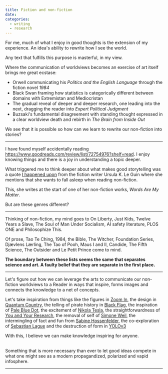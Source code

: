 ```yaml
---
title: Fiction and non-fiction
date: 
categories:
  - writing
  - research
---
```

For me, much of what I enjoy in good thoughts is the extension of my experience. An idea's ability to rewrite how I see the world.

Any text that fulfills this purpose is masterful, in my view.

Where the communication of worldviews becomes an exercise of art itself brings me great ecstase:
- Orwell communicating his *Politics and the English Language* through the fiction novel *1984*
- Black Swan framing how statistics is categorically different between domains with Extremistan and Mediocristan
- The gradual reveal of deeper and deeper research, one leading into the next, dragging the reader into *Expert Political Judgment*
- Buzsaki's fundamental disagreement with standing thought expressed in a clear worldview death and rebirth in *The Brain from Inside Out*

We see that it is possible so how can we learn to rewrite our non-fiction into stories?

---

I have found myself accidentally reading https://www.goodreads.com/review/list/72754976?shelf=read. I enjoy knowing things and there is a joy in understanding a topic deeper. 

What triggered me to think deeper about what makes good storytelling was a quote [I happened upon](https://tinhouse.com/podcast/ursula-k-le-guin-words-are-my-matter/) from the fiction writer Ursula K. Le Guin where she mentions that she wants to fall asleep when reading non-fiction.

This, she writes at the start of one of her non-fiction works, *Words Are My Matter*.

But are these genres different?

---

Thinking of non-fiction, my mind goes to On Liberty, Just Kids, Twelve Years a Slave, The Soul of Man Under Socialism, AI safety literature, PLOS ONE and Philosophize This.

Of prose, Tao Te Ching, 1984, the Bible, The Witcher, Foundation Series, Djævlens Lærling, The Tao of Pooh, Maus I and II, Candide, The Fifth Science, The Outsider and Le Petit Prince come to mind.

**The boundary between these lists seems the same that separates science and art. A faulty belief that they are separate in the first place.**

---

Let's figure out how we can leverage the arts to communicate our non-fiction worldviews to a Reader in ways that inspire, forms images and connects the knowledge to a net of concepts.

Let's take inspiration from things like the figures in [Zoom In](https://distill.pub/2020/circuits/zoom-in/), the design in [Quantum Country]([https://quantum.country/](https://quantum.country/qcvc)), the telling of pirate history in [Black Flag](https://www.wikiwand.com/de/Assassin%E2%80%99s_Creed_IV:_Black_Flag), the inspiration of [Pale Blue Dot](https://youtu.be/wupToqz1e2g), the excitement of [Nikola Tesla](https://www.wikiwand.com/en/My_Inventions:_The_Autobiography_of_Nikola_Tesla), the straightforwardness of [You and Your Research](https://www.youtube.com/watch?v=a1zDuOPkMSw), the removal of self of [Simone Weil](https://plato.stanford.edu/entries/simone-weil/), the intermingling of fact and fun from [Sabine Hossenfelder](https://www.youtube.com/watch?v=oruA427cpTg), the co-exploration of [Sebastian Lague](https://www.youtube.com/c/SebastianLague) and the destruction of form in [YOLOv3](https://arxiv.org/abs/1804.02767)




With this, I believe we can make knowledge inspiring for anyone.


\
Something that is more necessary than ever to let good ideas compete in what one might see as a modern propagandized, polarized and vapid infosphere.

---

